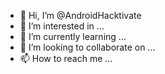 - 👋 Hi, I’m @AndroidHacktivate
- 👀 I’m interested in ...
- 🌱 I’m currently learning ...
- 💞️ I’m looking to collaborate on ...
- 📫 How to reach me ...

<!---
AndroidHacktivate/AndroidHacktivate is a ✨ special ✨ repository because its `README.md` (this file) appears on your GitHub profile.
You can click the Preview link to take a look at your changes.
--->
